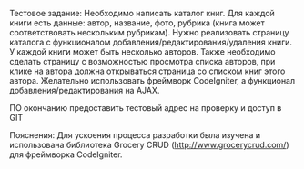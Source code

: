 Тестовое задание: Необходимо написать каталог книг. Для каждой книги есть данные: автор, название, фото, рубрика (книга может соответствовать нескольким рубрикам). Нужно реализовать страницу каталога с функционалом добавления/редактирования/удаления книги.
У каждой книги может быть несколько авторов. Также необходимо сделать страницу с возможностью просмотра списка авторов, при клике на автора должна открываться страница со списком книг этого автора. 
Желательно использовать фреймворк CodeIgniter, а функционал добавления/редактирования на AJAX.

ПО окончанию предоставить тестовый адрес на проверку и доступ в GIT

Пояснения: Для ускоения процесса разработки была изучена и использована библиотека Grocery CRUD (http://www.grocerycrud.com/) для фреймворка CodeIgniter.
